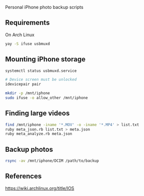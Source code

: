 Personal iPhone photo backup scripts

## Requirements
On Arch Linux

```bash
yay -S ifuse usbmuxd
```

## Mounting iPhone storage

```bash
systemctl status usbmuxd.service
```

```bash
# Device screen must be unlocked
idevicepair pair
```

```bash
mkdir -p /mnt/iphone
sudo ifuse -o allow_other /mnt/iphone
```

## Finding large videos

```bash
find /mnt/iphone -iname '*.MOV' -o -iname '*.MP4' > list.txt
ruby meta_json.rb list.txt > meta.json
ruby meta_analyze.rb meta.json
```

## Backup photos

```bash
rsync -av /mnt/iphone/DCIM /path/to/backup
```

## References
https://wiki.archlinux.org/title/IOS
